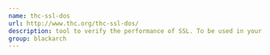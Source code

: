 ```yaml
---
name: thc-ssl-dos
url: http://www.thc.org/thc-ssl-dos/
description: tool to verify the performance of SSL. To be used in your authorized and legitimate area ONLY. You need to accept this to make use of it, no use for bad intentions, you have been warned! URL : http://www.thc.org/thc-ssl-dos/ Groups : blackarch blackarch-dos
group: blackarch
---
```

